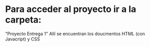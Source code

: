 # Para acceder al proyecto ir a la carpeta:
"Proyecto Entrega 1"
Allí se encuentran los doucmentos
HTML (con Javacript) y CSS
